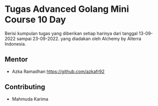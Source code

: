 # Tugas Advanced Golang Mini Course 10 Day

Berisi kumpulan tugas yang diberikan setiap harinya dari tanggal 13-09-2022 sampai 23-09-2022. yang diadakan oleh Alchemy by Alterra Indonesia.

## Mentor
- Azka Ramadhan https://github.com/azkafr92
## Contributing
- Mahmuda Karima